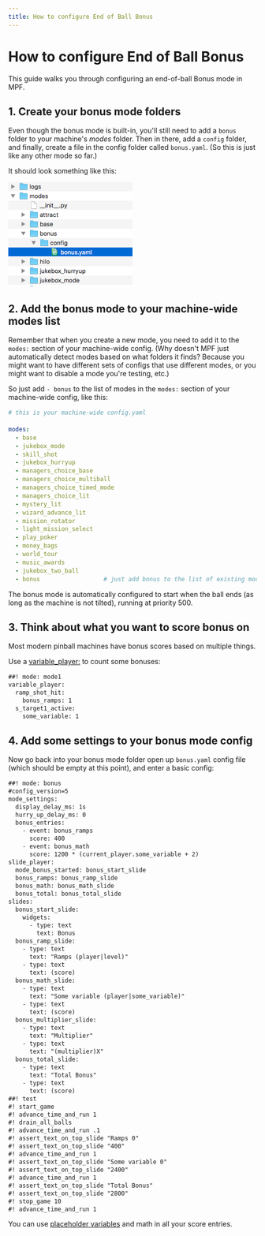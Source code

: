 ```yaml
---
title: How to configure End of Ball Bonus
---
```


# How to configure End of Ball Bonus


This guide walks you through configuring an end-of-ball Bonus mode in
MPF.

## 1. Create your bonus mode folders

Even though the bonus mode is built-in, you'll still need to add a
`bonus` folder to your machine's *modes* folder. Then in there, add a
`config` folder, and finally, create a file in the config folder called
`bonus.yaml`. (So this is just like any other mode so far.)

It should look something like this:

![image](/game_logic/images/bonus_folder.png)

## 2. Add the bonus mode to your machine-wide modes list

Remember that when you create a new mode, you need to add it to the
`modes:` section of your machine-wide config. (Why doesn't MPF just
automatically detect modes based on what folders it finds? Because you
might want to have different sets of configs that use different modes,
or you might want to disable a mode you're testing, etc.)

So just add `- bonus` to the list of modes in the `modes:` section of
your machine-wide config, like this:

``` yaml
# this is your machine-wide config.yaml

modes:
  - base
  - jukebox_mode
  - skill_shot
  - jukebox_hurryup
  - managers_choice_base
  - managers_choice_multiball
  - managers_choice_timed_mode
  - managers_choice_lit
  - mystery_lit
  - wizard_advance_lit
  - mission_rotator
  - light_mission_select
  - play_poker
  - money_bags
  - world_tour
  - music_awards
  - jukebox_two_ball
  - bonus                  # just add bonus to the list of existing modes
```

The bonus mode is automatically configured to start when the ball ends
(as long as the machine is not tilted), running at priority 500.

## 3. Think about what you want to score bonus on

Most modern pinball machines have bonus scores based on multiple things.

Use a [variable_player:](../../config/variable_player.md) to count
some bonuses:

``` mpf-config
##! mode: mode1
variable_player:
  ramp_shot_hit:
    bonus_ramps: 1
  s_target1_active:
    some_variable: 1
```

## 4. Add some settings to your bonus mode config

Now go back into your bonus mode folder open up `bonus.yaml` config file
(which should be empty at this point), and enter a basic config:

``` mpf-mc-config
##! mode: bonus
#config_version=5
mode_settings:
  display_delay_ms: 1s
  hurry_up_delay_ms: 0
  bonus_entries:
    - event: bonus_ramps
      score: 400
    - event: bonus_math
      score: 1200 * (current_player.some_variable + 2)
slide_player:
  mode_bonus_started: bonus_start_slide
  bonus_ramps: bonus_ramp_slide
  bonus_math: bonus_math_slide
  bonus_total: bonus_total_slide
slides:
  bonus_start_slide:
    widgets:
      - type: text
        text: Bonus
  bonus_ramp_slide:
    - type: text
      text: "Ramps (player|level)"
    - type: text
      text: (score)
  bonus_math_slide:
    - type: text
      text: "Some variable (player|some_variable)"
    - type: text
      text: (score)
  bonus_multiplier_slide:
    - type: text
      text: "Multiplier"
    - type: text
      text: "(multiplier)X"
  bonus_total_slide:
    - type: text
      text: "Total Bonus"
    - type: text
      text: (score)
##! test
#! start_game
#! advance_time_and_run 1
#! drain_all_balls
#! advance_time_and_run .1
#! assert_text_on_top_slide "Ramps 0"
#! assert_text_on_top_slide "400"
#! advance_time_and_run 1
#! assert_text_on_top_slide "Some variable 0"
#! assert_text_on_top_slide "2400"
#! advance_time_and_run 1
#! assert_text_on_top_slide "Total Bonus"
#! assert_text_on_top_slide "2800"
#! stop_game 10
#! advance_time_and_run 1
```

You can use
[placeholder variables](../../config/instructions/dynamic_values.md) and math in all your score entries.
